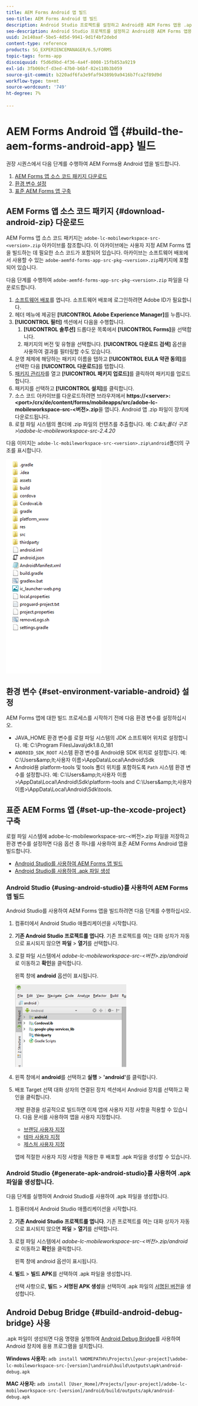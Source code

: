 ```yaml
---
title: AEM Forms Android 앱 빌드
seo-title: AEM Forms Android 앱 빌드
description: Android Studio 프로젝트를 설정하고 Android용 AEM Forms 앱용 .apk 파일을 빌드하는 절차
seo-description: Android Studio 프로젝트를 설정하고 Android용 AEM Forms 앱용 .apk 파일을 빌드하는 절차
uuid: 2e140aaf-5be5-4d5d-9941-9d1f4bf2debd
content-type: reference
products: SG_EXPERIENCEMANAGER/6.5/FORMS
topic-tags: forms-app
discoiquuid: f5d6d9bd-4f36-4a4f-8008-15fb853a9219
exl-id: 3fb069cf-d3ed-47b0-b6bf-82e110b3b059
source-git-commit: b220adf6fa3e9faf94389b9a9416b7fca2f89d9d
workflow-type: tm+mt
source-wordcount: '749'
ht-degree: 7%

---
```


# AEM Forms Android 앱 {#build-the-aem-forms-android-app} 빌드

권장 시퀀스에서 다음 단계를 수행하여 AEM Forms용 Android 앱을 빌드합니다.

1. [AEM Forms 앱 소스 코드 패키지 다운로드](#download-android-zip)
1. [환경 변수 설정](#set-environment-variable-android)
1. [표준 AEM Forms 앱 구축](#set-up-the-xcode-project)

## AEM Forms 앱 소스 코드 패키지 {#download-android-zip} 다운로드

AEM Forms 앱 소스 코드 패키지는 `adobe-lc-mobileworkspace-src-<version>.zip` 아카이브를 참조합니다. 이 아카이브에는 사용자 지정 AEM Forms 앱을 빌드하는 데 필요한 소스 코드가 포함되어 있습니다. 아카이브는 소프트웨어 배포에서 사용할 수 있는 `adobe-aemfd-forms-app-src-pkg-<version>.zip`패키지에 포함되어 있습니다.

다음 단계를 수행하여 `adobe-aemfd-forms-app-src-pkg-<version>.zip` 파일을 다운로드합니다.

1. [소프트웨어 배포](https://experience.adobe.com/downloads)를 엽니다. 소프트웨어 배포에 로그인하려면 Adobe ID가 필요합니다.
1. 헤더 메뉴에 제공된 **[!UICONTROL Adobe Experience Manager]**&#x200B;를 누릅니다.
1. **[!UICONTROL 필터]** 섹션에서 다음을 수행합니다.
   1. **[!UICONTROL 솔루션]** 드롭다운 목록에서 **[!UICONTROL Forms]**&#x200B;을 선택합니다.
   2. 패키지의 버전 및 유형을 선택합니다. **[!UICONTROL 다운로드 검색]** 옵션을 사용하여 결과를 필터링할 수도 있습니다.
1. 운영 체제에 해당하는 패키지 이름을 탭하고 **[!UICONTROL EULA 약관 동의]**&#x200B;를 선택한 다음 **[!UICONTROL 다운로드]**&#x200B;를 탭합니다.
1. [패키지 관리자](https://docs.adobe.com/content/help/ko-KR/experience-manager-65/administering/contentmanagement/package-manager.html)를 열고 **[!UICONTROL 패키지 업로드]**&#x200B;를 클릭하여 패키지를 업로드합니다.
1. 패키지를 선택하고 **[!UICONTROL 설치]**&#x200B;를 클릭합니다.
1. 소스 코드 아카이브를 다운로드하려면 브라우저에서 **https://&lt;server>:&lt;port>/crx/de/content/forms/mobileapps/src/adobe-lc-mobileworkspace-src-&lt;버전>.zip**&#x200B;을 엽니다. Android 앱 .zip 파일이 장치에 다운로드됩니다.
1. 로컬 파일 시스템의 폴더에 .zip 파일의 컨텐츠를 추출합니다. 예: *C:\&lt;폴더 구조>\adobe-lc-mobileworkspace-src-2.4.20*

다음 이미지는 `adobe-lc-mobileworkspace-src-<version>.zip\android`폴더의 구조를 표시합니다.

![zip_android_folder_structure](assets/zip_android_folder_structure.png)

## 환경 변수 {#set-environment-variable-android} 설정

AEM Forms 앱에 대한 빌드 프로세스를 시작하기 전에 다음 환경 변수를 설정하십시오.

* JAVA_HOME 환경 변수를 로컬 파일 시스템의 JDK 소프트웨어 위치로 설정합니다. 예: C:\Program Files\Java\jdk1.8.0_181
* `ANDROID_SDK_ROOT` 시스템 환경 변수를 Android용 SDK 위치로 설정합니다. 예: C:\Users\&amp;lt;사용자 이름>\AppData\Local\Android\Sdk
* Android용 platform-tools 및 tools 폴더 위치를 포함하도록 `Path` 시스템 환경 변수를 설정합니다. 예: C:\Users\&amp;lt;사용자 이름>\AppData\Local\Android\Sdk\platform-tools and C:\Users\&amp;lt;사용자 이름>\AppData\Local\Android\Sdk\tools.

## 표준 AEM Forms 앱 {#set-up-the-xcode-project} 구축

로컬 파일 시스템에 adobe-lc-mobileworkspace-src-&lt;버전>.zip 파일을 저장하고 환경 변수를 설정하면 다음 옵션 중 하나를 사용하여 표준 AEM Forms Android 앱을 빌드합니다.

* [Android Studio를 사용하여 AEM Forms 앱 빌드](#using-android-studio)
* [Android Studio를 사용하여 .apk 파일 생성](#generate-apk-android-studio)

### Android Studio {#using-android-studio}를 사용하여 AEM Forms 앱 빌드

Android Studio를 사용하여 AEM Forms 앱을 빌드하려면 다음 단계를 수행하십시오.

1. 컴퓨터에서 Android Studio 애플리케이션을 시작합니다.
1. **기존 Android Studio 프로젝트를 엽니다**. 기존 프로젝트를 여는 대화 상자가 자동으로 표시되지 않으면 **파일** > **열기**&#x200B;를 선택합니다.
1. 로컬 파일 시스템에서 *adobe-lc-mobileworkspace-src-&lt;버전>.zip/android*&#x200B;로 이동하고 **확인**&#x200B;을 클릭합니다.

   왼쪽 창에 **android** 옵션이 표시됩니다.

   ![android_folder_studio](assets/android_folder_studio.png)

1. 왼쪽 창에서 **android**&#x200B;를 선택하고 **실행** > **&#39;android&#39;**&#x200B;를 클릭합니다.
1. 배포 Target 선택 대화 상자의 연결된 장치 섹션에서 Android 장치를 선택하고 확인을 클릭합니다.

   개발 환경을 성공적으로 빌드하면 이제 앱에 사용자 지정 사항을 적용할 수 있습니다. 다음 문서를 사용하여 앱을 사용자 지정합니다.

   * [브랜딩 사용자 지정](/help/forms/using/branding-customization.md)
   * [테마 사용자 지정](/help/forms/using/theme-customization.md)
   * [제스처 사용자 지정](/help/forms/using/gesture-customization.md)

   앱에 적절한 사용자 지정 사항을 적용한 후 배포할 .apk 파일을 생성할 수 있습니다.

### Android Studio {#generate-apk-android-studio}를 사용하여 .apk 파일을 생성합니다.

다음 단계를 실행하여 Android Studio를 사용하여 .apk 파일을 생성합니다.

1. 컴퓨터에서 Android Studio 애플리케이션을 시작합니다.
1. **기존 Android Studio 프로젝트를 엽니다**. 기존 프로젝트를 여는 대화 상자가 자동으로 표시되지 않으면 **파일** > **열기**&#x200B;를 선택합니다.
1. 로컬 파일 시스템에서 *adobe-lc-mobileworkspace-src-&lt;버전>.zip/android*&#x200B;로 이동하고 **확인**&#x200B;을 클릭합니다.

   왼쪽 창에 android 옵션이 표시됩니다.

1. **빌드** > **빌드 APK**&#x200B;를 선택하여 .apk 파일을 생성합니다.

   선택 사항으로, **빌드** > **서명된 APK 생성**&#x200B;을 선택하여 .apk 파일의 [서명된 버전](https://developer.android.com/studio/publish/app-signing)을 생성합니다.

## Android Debug Bridge {#build-android-debug-bridge} 사용

.apk 파일이 생성되면 다음 명령을 실행하여 [Android Debug Bridge](https://developer.android.com/tools/help/adb.html)를 사용하여 Android 장치에 응용 프로그램을 설치합니다.

**Windows 사용자:** `adb install %HOMEPATH%\Projects\[your-project]\adobe-lc-mobileworkspace-src-[version]\android\build\outputs\apk\android-debug.apk`

**MAC 사용자:** `adb install [User_Home]/Projects/[your-project]/adobe-lc-mobileworkspace-src-[version]/android/build/outputs/apk/android-debug.apk`
